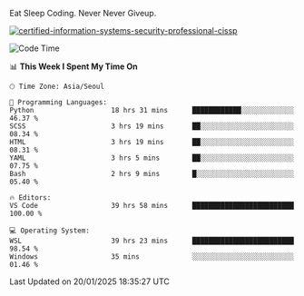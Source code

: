 Eat Sleep Coding.
Never Never Giveup.

[![certified-information-systems-security-professional-cissp](https://user-images.githubusercontent.com/44606727/157613689-acd84ec6-5f8f-4e79-89d9-a8d51f033634.png)](https://www.credly.com/badges/f394a010-85a0-450b-9136-8043af01d71c/public_url)

<!--START_SECTION:waka-->
![Code Time](http://img.shields.io/badge/Code%20Time-3%2C786%20hrs%2022%20mins-blue)

📊 **This Week I Spent My Time On** 

```text
🕑︎ Time Zone: Asia/Seoul

💬 Programming Languages: 
Python                   18 hrs 31 mins      ████████████░░░░░░░░░░░░░   46.37 % 
SCSS                     3 hrs 19 mins       ██░░░░░░░░░░░░░░░░░░░░░░░   08.34 % 
HTML                     3 hrs 19 mins       ██░░░░░░░░░░░░░░░░░░░░░░░   08.31 % 
YAML                     3 hrs 5 mins        ██░░░░░░░░░░░░░░░░░░░░░░░   07.75 % 
Bash                     2 hrs 9 mins        █░░░░░░░░░░░░░░░░░░░░░░░░   05.40 % 

🔥 Editors: 
VS Code                  39 hrs 58 mins      █████████████████████████   100.00 % 

💻 Operating System: 
WSL                      39 hrs 23 mins      █████████████████████████   98.54 % 
Windows                  35 mins             ░░░░░░░░░░░░░░░░░░░░░░░░░   01.46 % 
```


 Last Updated on 20/01/2025 18:35:27 UTC
<!--END_SECTION:waka-->
